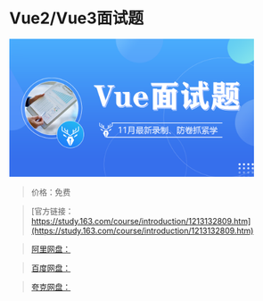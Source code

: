 # Vue2/Vue3面试题

![img](../../../assets/study163/free/ff24227d1a314535b68757963d5db0f1.png)

> 价格：免费

> [官方链接：https://study.163.com/course/introduction/1213132809.htm](https://study.163.com/course/introduction/1213132809.htm)

> [阿里网盘：]()

> [百度网盘：]()

> [夸克网盘：]()
